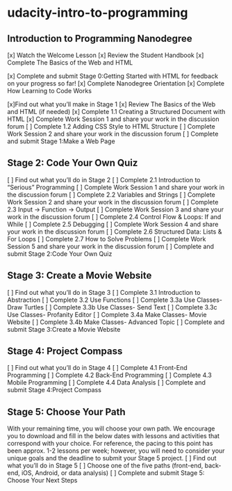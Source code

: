 # udacity-intro-to-programming
## Introduction to Programming Nanodegree

[x] Watch the Welcome Lesson
[x] Review the Student Handbook
[x] Complete The Basics of the Web and HTML

[x] Complete and submit Stage 0:​Getting Started with HTML for feedback
on your progress so far!
[x] Complete Nanodegree Orientation
[x] Complete How Learning to Code Works

[x]Find out what you’ll make in Stage 1
[x] Review The Basics of the Web and HTML (if needed)
[x] Complete 1.1 Creating a Structured Document with HTML
[x] Complete Work Session 1 and share your work in the discussion forum
[ ] Complete 1.2 Adding CSS Style to HTML Structure
[ ] Complete Work Session 2 and share your work in the discussion forum
[ ] Complete and submit Stage 1:​M​ake a Web Page


## Stage 2: Code Your Own Quiz
[ ] Find out what you’ll do in Stage 2
[ ] Complete 2.1 Introduction to “Serious” Programming
[ ] Complete Work Session 1 and share your work in the discussion forum
[ ] Complete 2.2 Variables and Strings
[ ] Complete Work Session 2 and share your work in the discussion forum
[ ] Complete 2.3 Input → Function → Output
[ ] Complete Work Session 3 and share your work in the discussion forum
[ ] Complete 2.4 Control Flow & Loops: If and While
[ ] Complete 2.5 Debugging
[ ] Complete Work Session 4 and share your work in the discussion forum
[ ] Complete 2.6 Structured Data: Lists & For Loops
[ ] Complete 2.7 How to Solve Problems
[ ] Complete Work Session 5 and share your work in the discussion forum
[ ] Complete and submit Stage 2:​Code Your Own Quiz


## Stage 3: Create a Movie Website
[ ] Find out what you’ll do in Stage 3
[ ] Complete 3.1 Introduction to Abstraction
[ ] Complete 3.2 Use Functions
[ ] Complete 3.3a Use Classes- Draw Turtles
[ ] Complete 3.3b Use Classes- Send Text
[ ] Complete 3.3c Use Classes- Profanity Editor
[ ] Complete 3.4a Make Classes- Movie Website
[ ] Complete 3.4b Make Classes- Advanced Topic
[ ] Complete and submit Stage 3:​Create a Movie Website

## Stage 4: Project Compass
[ ] Find out what you’ll do in Stage 4
[ ] Complete 4.1 Front-End Programming
[ ] Complete 4.2 Back-End Programming
[ ] Complete 4.3 Mobile Programming
[ ] Complete 4.4 Data Analysis
[ ] Complete and submit Stage 4:​Project Compass

## Stage 5: Choose Your Path
With your remaining time, you will choose your own path. We encourage you to
download and fill in the below dates with lessons and activities that correspond
with your choice. For reference, the pacing to this point has been approx. 1-2
lessons per week; however, you will need to consider your unique goals and the
deadline to submit your Stage 5 project.
[ ] Find out what you’ll do in Stage 5
[ ] Choose one of the five paths (front-end, back-end, iOS, Android, or data
analysis)
[ ] Complete and submit Stage 5​: Choose Your Next Steps

